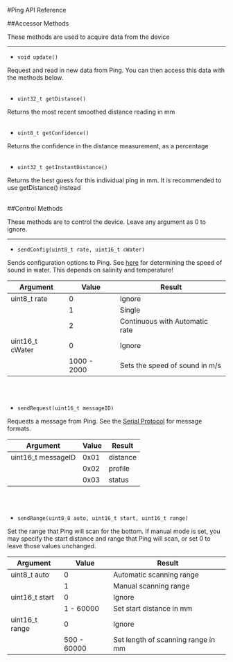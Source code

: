 #Ping API Reference

##Accessor Methods

These methods are used to acquire data from the device

-----

* `void update()`

Request and read in new data from Ping. You can then access this data with the methods below.
<br/>
<br/>

* `uint32_t getDistance()`

Returns the most recent smoothed distance reading in mm
<br/>
<br/>

* `uint8_t getConfidence()`

Returns the confidence in the distance measurement, as a percentage
<br/>
<br/>

* `uint32_t getInstantDistance()`

Returns the best guess for this individual ping in mm. It is recommended to use getDistance() instead
<br/>
<br/>

##Control Methods

These methods are to control the device. Leave any argument as 0 to ignore.

-----

* `sendConfig(uint8_t rate, uint16_t cWater)`

Sends configuration options to Ping. See [here](http://keisan.casio.com/exec/system/1258122391) for determining the speed of sound in water. This depends on salinity and temperature!

|    Argument     |    Value    |             Result             |
|-----------------|-------------|--------------------------------|
| uint8_t rate    | 0           | Ignore                         |
|                 | 1           | Single                         |
|                 | 2           | Continuous with Automatic rate |
| uint16_t cWater | 0           | Ignore                         |
|                 | 1000 - 2000 | Sets the speed of sound in m/s |

<br/>
<br/>

* `sendRequest(uint16_t messageID)`

Requests a message from Ping. See the [Serial Protocol](http://github.com/bluerobotics/ping-python/blob/master/docs/Format.md) for message formats.

|      Argument      | Value |  Result  |
|--------------------|-------|----------|
| uint16_t messageID | 0x01  | distance |
|                    | 0x02  | profile  |
|                    | 0x03  | status   |


<br/>
<br/>


* `sendRange(uint8_8 auto, uint16_t start, uint16_t range)`

Set the range that Ping will scan for the bottom. If manual mode is set, you may specify the start distance and range that Ping will scan, or set 0 to leave those values unchanged.

|    Argument    |   Value     |               Result               |
|----------------|-------------|------------------------------------|
| uint8_t auto   | 0           | Automatic scanning range           |
|                | 1           | Manual scanning range              |
| uint16_t start | 0           | Ignore                             |
|                | 1 - 60000   | Set start distance in mm           |
| uint16_t range | 0           | Ignore                             |
|                | 500 - 60000 | Set length of scanning range in mm |

<br/>
<br/>
